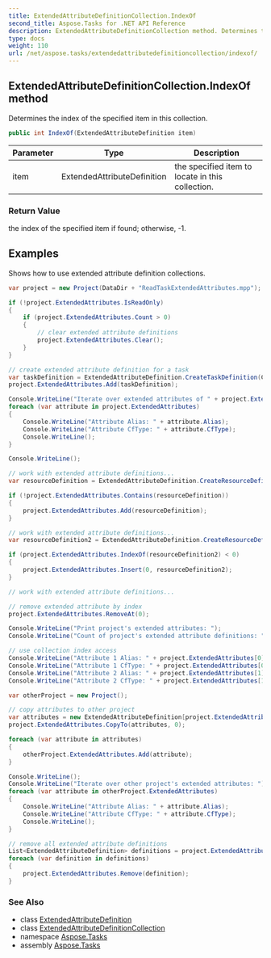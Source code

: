 ```yaml
---
title: ExtendedAttributeDefinitionCollection.IndexOf
second_title: Aspose.Tasks for .NET API Reference
description: ExtendedAttributeDefinitionCollection method. Determines the index of the specified item in this collection
type: docs
weight: 110
url: /net/aspose.tasks/extendedattributedefinitioncollection/indexof/
---
```

## ExtendedAttributeDefinitionCollection.IndexOf method

Determines the index of the specified item in this collection.

```csharp
public int IndexOf(ExtendedAttributeDefinition item)
```

| Parameter | Type | Description |
| --- | --- | --- |
| item | ExtendedAttributeDefinition | the specified item to locate in this collection. |

### Return Value

the index of the specified item if found; otherwise, -1.

## Examples

Shows how to use extended attribute definition collections.

```csharp
var project = new Project(DataDir + "ReadTaskExtendedAttributes.mpp");

if (!project.ExtendedAttributes.IsReadOnly)
{
    if (project.ExtendedAttributes.Count > 0)
    {
        // clear extended attribute definitions
        project.ExtendedAttributes.Clear();
    }
}

// create extended attribute definition for a task
var taskDefinition = ExtendedAttributeDefinition.CreateTaskDefinition(CustomFieldType.Start, ExtendedAttributeTask.Start7, "Start 7");
project.ExtendedAttributes.Add(taskDefinition);

Console.WriteLine("Iterate over extended attributes of " + project.ExtendedAttributes.ParentProject.Get(Prj.Name) + " project: ");
foreach (var attribute in project.ExtendedAttributes)
{
    Console.WriteLine("Attribute Alias: " + attribute.Alias);
    Console.WriteLine("Attribute CfType: " + attribute.CfType);
    Console.WriteLine();
}

Console.WriteLine();

// work with extended attribute definitions...
var resourceDefinition = ExtendedAttributeDefinition.CreateResourceDefinition(CustomFieldType.Cost, ExtendedAttributeResource.Cost5, "My cost");

if (!project.ExtendedAttributes.Contains(resourceDefinition))
{
    project.ExtendedAttributes.Add(resourceDefinition);
}

// work with extended attribute definitions...
var resourceDefinition2 = ExtendedAttributeDefinition.CreateResourceDefinition(CustomFieldType.Number, ExtendedAttributeResource.Cost1, "My Cost 2");

if (project.ExtendedAttributes.IndexOf(resourceDefinition2) < 0)
{
    project.ExtendedAttributes.Insert(0, resourceDefinition2);
}

// work with extended attribute definitions...

// remove extended attribute by index
project.ExtendedAttributes.RemoveAt(0);

Console.WriteLine("Print project's extended attributes: ");
Console.WriteLine("Count of project's extended attribute definitions: " + project.ExtendedAttributes.Count);

// use collection index access
Console.WriteLine("Attribute 1 Alias: " + project.ExtendedAttributes[0].Alias);
Console.WriteLine("Attribute 1 CfType: " + project.ExtendedAttributes[0].CfType);
Console.WriteLine("Attribute 2 Alias: " + project.ExtendedAttributes[1].Alias);
Console.WriteLine("Attribute 2 CfType: " + project.ExtendedAttributes[1].CfType);

var otherProject = new Project();

// copy attributes to other project
var attributes = new ExtendedAttributeDefinition[project.ExtendedAttributes.Count];
project.ExtendedAttributes.CopyTo(attributes, 0);

foreach (var attribute in attributes)
{
    otherProject.ExtendedAttributes.Add(attribute);
}

Console.WriteLine();
Console.WriteLine("Iterate over other project's extended attributes: ");
foreach (var attribute in otherProject.ExtendedAttributes)
{
    Console.WriteLine("Attribute Alias: " + attribute.Alias);
    Console.WriteLine("Attribute CfType: " + attribute.CfType);
    Console.WriteLine();
}

// remove all extended attribute definitions
List<ExtendedAttributeDefinition> definitions = project.ExtendedAttributes.ToList();
foreach (var definition in definitions)
{
    project.ExtendedAttributes.Remove(definition);
}
```

### See Also

* class [ExtendedAttributeDefinition](../../extendedattributedefinition/)
* class [ExtendedAttributeDefinitionCollection](../)
* namespace [Aspose.Tasks](../../extendedattributedefinitioncollection/)
* assembly [Aspose.Tasks](../../../)


